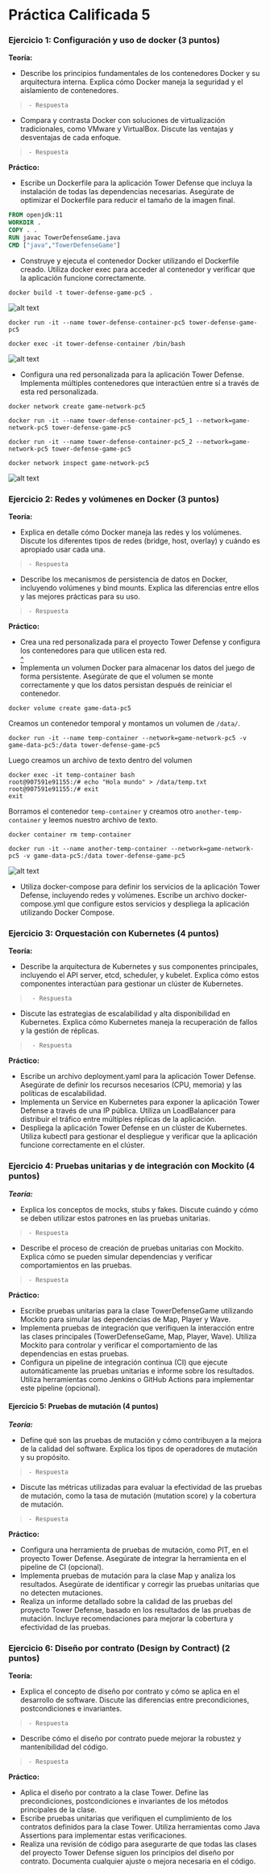 # Práctica Calificada 5

### Ejercicio 1: Configuración y uso de docker (3 puntos)
**Teoría:**

- Describe los principios fundamentales de los contenedores Docker y su arquitectura interna. Explica cómo Docker maneja la seguridad y el aislamiento de contenedores.
>     - Respuesta

- Compara y contrasta Docker con soluciones de virtualización tradicionales, como VMware y VirtualBox. Discute las ventajas y desventajas de cada enfoque.
>     - Respuesta

**Práctico:**

- Escribe un Dockerfile para la aplicación Tower Defense que incluya la instalación de todas las dependencias necesarias. Asegúrate de optimizar el Dockerfile para reducir el tamaño de la imagen final.

```dockerfile
FROM openjdk:11
WORKDIR .
COPY . .
RUN javac TowerDefenseGame.java
CMD ["java","TowerDefenseGame"]
```

- Construye y ejecuta el contenedor Docker utilizando el Dockerfile creado. Utiliza docker exec para acceder al contenedor y verificar que la aplicación funcione correctamente.

```shell
docker build -t tower-defense-game-pc5 .
```
![alt text](recursos/docker-build-dockerfile.png)

```shell
docker run -it --name tower-defense-container-pc5 tower-defense-game-pc5
```

```shell
docker exec -it tower-defense-container /bin/bash
```
![alt text](recursos/docker-exec.png)


- Configura una red personalizada para la aplicación Tower Defense. Implementa múltiples contenedores que interactúen entre sí a través de esta red personalizada.

```shell
docker network create game-network-pc5
```

```shell
docker run -it --name tower-defense-container-pc5_1 --network=game-network-pc5 tower-defense-game-pc5
```
```shell
docker run -it --name tower-defense-container-pc5_2 --network=game-network-pc5 tower-defense-game-pc5
```

```shell
docker network inspect game-network-pc5
```
![alt text](recursos/docker-network-inspect-game-network-pc5.png)




### Ejercicio 2: Redes y volúmenes en Docker (3 puntos)
**Teoría:**

- Explica en detalle cómo Docker maneja las redes y los volúmenes. Discute los diferentes tipos de redes (bridge, host, overlay) y cuándo es apropiado usar cada una.
>     - Respuesta
 
- Describe los mecanismos de persistencia de datos en Docker, incluyendo volúmenes y bind mounts. Explica las diferencias entre ellos y las mejores prácticas para su uso.
>     - Respuesta  

**Práctico:**

- Crea una red personalizada para el proyecto Tower Defense y configura los contenedores para que utilicen esta red.  
[^](#ejercicio-1-configuración-y-uso-de-docker-3-puntos)
- Implementa un volumen Docker para almacenar los datos del juego de forma persistente. Asegúrate de que el volumen se monte correctamente y que los datos persistan después de reiniciar el contenedor.

```shell
docker volume create game-data-pc5
```

Creamos un contenedor temporal y montamos un volumen de `/data/`.

```shell
docker run -it --name temp-container --network=game-network-pc5 -v game-data-pc5:/data tower-defense-game-pc5
```

Luego creamos un archivo de texto dentro del volumen

```shell
docker exec -it temp-container bash
root@907591e91155:/# echo "Hola mundo" > /data/temp.txt
root@907591e91155:/# exit
exit
```
Borramos el contenedor `temp-container` y creamos otro `another-temp-container` y leemos nuestro archivo de texto.

```shell
docker container rm temp-container
```

```shell
docker run -it --name another-temp-container --network=game-network-pc5 -v game-data-pc5:/data tower-defense-game-pc5
```

![alt text](recursos/docker-exec-cat.png)

- Utiliza docker-compose para definir los servicios de la aplicación Tower Defense, incluyendo redes y volúmenes. Escribe un archivo docker-compose.yml que configure estos servicios y despliega la aplicación utilizando Docker Compose.


### Ejercicio 3: Orquestación con Kubernetes (4 puntos)

**Teoría:**
- Describe la arquitectura de Kubernetes y sus componentes principales, incluyendo el API server, etcd, scheduler, y kubelet. Explica cómo estos componentes interactúan para gestionar un clúster de Kubernetes.
>      - Respuesta

- Discute las estrategias de escalabilidad y alta disponibilidad en Kubernetes. Explica cómo Kubernetes maneja la recuperación de fallos y la gestión de réplicas.
>      - Respuesta

**Práctico:**

- Escribe un archivo deployment.yaml para la aplicación Tower Defense. Asegúrate de definir los recursos necesarios (CPU, memoria) y las políticas de escalabilidad.
- Implementa un Service en Kubernetes para exponer la aplicación Tower Defense a través de una IP pública. Utiliza un LoadBalancer para distribuir el tráfico entre múltiples réplicas de la aplicación.
- Despliega la aplicación Tower Defense en un clúster de Kubernetes. Utiliza kubectl para gestionar el despliegue y verificar que la aplicación funcione correctamente en el clúster.

### Ejercicio 4: Pruebas unitarias y de integración con Mockito (4 puntos)

***Teoría:***

- Explica los conceptos de mocks, stubs y fakes. Discute cuándo y cómo se deben utilizar estos patrones en las pruebas unitarias.
>     - Respuesta

- Describe el proceso de creación de pruebas unitarias con Mockito. Explica cómo se pueden simular dependencias y verificar comportamientos en las pruebas.
>     - Respuesta

**Práctico:**
- Escribe pruebas unitarias para la clase TowerDefenseGame utilizando Mockito para simular las dependencias de Map, Player y Wave.
- Implementa pruebas de integración que verifiquen la interacción entre las clases principales (TowerDefenseGame, Map, Player, Wave). Utiliza Mockito para controlar y verificar el comportamiento de las dependencias en estas pruebas.
- Configura un pipeline de integración continua (CI) que ejecute automáticamente las pruebas unitarias e informe sobre los resultados. Utiliza herramientas como Jenkins o GitHub Actions para implementar este pipeline (opcional).

#### Ejercicio 5: Pruebas de mutación (4 puntos)

***Teoría:***

- Define qué son las pruebas de mutación y cómo contribuyen a la mejora de la calidad del software. Explica los tipos de operadores de mutación y su propósito.
>     - Respuesta
- Discute las métricas utilizadas para evaluar la efectividad de las pruebas de mutación, como la tasa de mutación (mutation score) y la cobertura de mutación.
>     - Respuesta

**Práctico:**

- Configura una herramienta de pruebas de mutación, como PIT, en el proyecto Tower Defense. Asegúrate de integrar la herramienta en el pipeline de CI (opcional).
- Implementa pruebas de mutación para la clase Map y analiza los resultados. Asegúrate de identificar y corregir las pruebas unitarias que no detecten mutaciones.
- Realiza un informe detallado sobre la calidad de las pruebas del proyecto Tower Defense, basado en los resultados de las pruebas de mutación. Incluye recomendaciones para mejorar la cobertura y efectividad de las pruebas.

### Ejercicio 6: Diseño por contrato (Design by Contract) (2 puntos)

**Teoría:**

- Explica el concepto de diseño por contrato y cómo se aplica en el desarrollo de software. Discute las diferencias entre precondiciones, postcondiciones e invariantes.
>     - Respuesta
- Describe cómo el diseño por contrato puede mejorar la robustez y mantenibilidad del
código.
>     - Respuesta

**Práctico:**

- Aplica el diseño por contrato a la clase Tower. Define las precondiciones, postcondiciones e invariantes de los métodos principales de la clase.
- Escribe pruebas unitarias que verifiquen el cumplimiento de los contratos definidos para la clase Tower. Utiliza herramientas como Java Assertions para implementar estas verificaciones.
- Realiza una revisión de código para asegurarte de que todas las clases del proyecto Tower Defense siguen los principios del diseño por contrato. Documenta cualquier ajuste o mejora necesaria en el código.